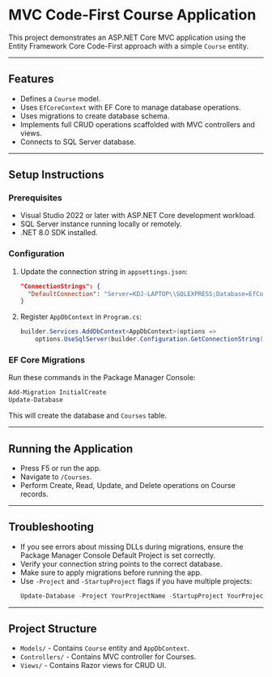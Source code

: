 
# MVC Code-First Course Application

This project demonstrates an ASP.NET Core MVC application using the Entity Framework Core Code-First approach with a simple `Course` entity.

---

## Features
- Defines a `Course` model.
- Uses `EfCoreContext` with EF Core to manage database operations.
- Uses migrations to create database schema.
- Implements full CRUD operations scaffolded with MVC controllers and views.
- Connects to SQL Server database.

---

## Setup Instructions

### Prerequisites
- Visual Studio 2022 or later with ASP.NET Core development workload.
- SQL Server instance running locally or remotely.
- .NET 8.0 SDK installed.

### Configuration
1. Update the connection string in `appsettings.json`:
   ```json
   "ConnectionStrings": {
     "DefaultConnection": "Server=KDJ-LAPTOP\\SQLEXPRESS;Database=EfCore;Integrated Security=True;trustservercertificate=True"
   }
   ```

2. Register `AppDbContext` in `Program.cs`:
   ```csharp
   builder.Services.AddDbContext<AppDbContext>(options =>
       options.UseSqlServer(builder.Configuration.GetConnectionString("DefaultConnection")));
   ```

### EF Core Migrations
Run these commands in the Package Manager Console:
```powershell
Add-Migration InitialCreate
Update-Database
```
This will create the database and `Courses` table.

---

## Running the Application

- Press F5 or run the app.
- Navigate to `/Courses`.
- Perform Create, Read, Update, and Delete operations on Course records.

---

## Troubleshooting

- If you see errors about missing DLLs during migrations, ensure the Package Manager Console Default Project is set correctly.
- Verify your connection string points to the correct database.
- Make sure to apply migrations before running the app.
- Use `-Project` and `-StartupProject` flags if you have multiple projects:
  ```powershell
  Update-Database -Project YourProjectName -StartupProject YourProjectName
  ```

---

## Project Structure

- `Models/` - Contains `Course` entity and `AppDbContext`.
- `Controllers/` - Contains MVC controller for Courses.
- `Views/` - Contains Razor views for CRUD UI.



